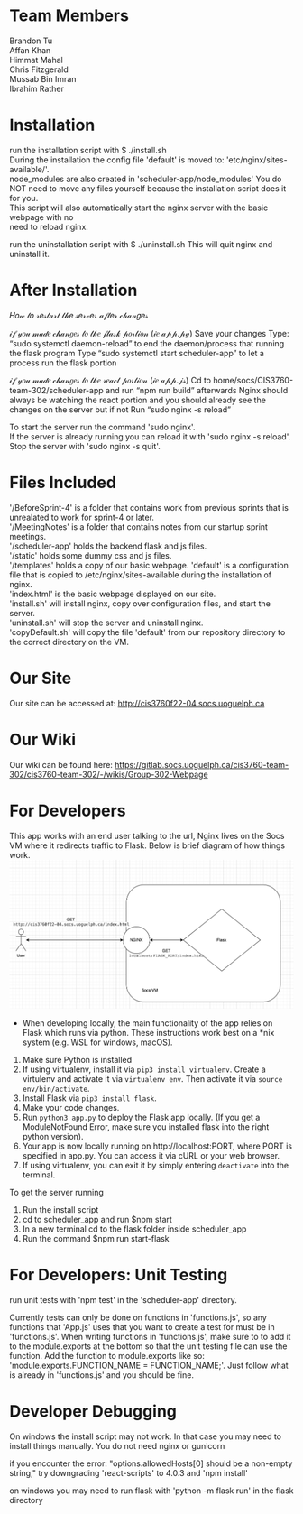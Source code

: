 # Team Members

Brandon Tu  
Affan Khan  
Himmat Mahal  
Chris Fitzgerald  
Mussab Bin Imran  
Ibrahim Rather

# Installation

run the installation script with $ ./install.sh  
 During the installation the config file 'default' is moved to:
'etc/nginx/sites-available/'.  
 node_modules are also created in 'scheduler-app/node_modules'
You do NOT need to move any files yourself because the installation script does it for you.  
 This script will also automatically start the nginx server with the basic webpage with no  
 need to reload nginx.

run the uninstallation script with $ ./uninstall.sh
This will quit nginx and uninstall it.

# After Installation

𝐻𝑜𝓌 𝓉𝑜 𝓇𝑒𝓈𝓉𝒶𝓇𝓉 𝓉𝒽𝑒 𝓈𝑒𝓇𝓋𝑒𝓇 𝒶𝒻𝓉𝑒𝓇 𝒸𝒽𝒶𝓃𝑔𝑒𝓈

𝒾𝒻 𝓎𝑜𝓊 𝓂𝒶𝒹𝑒 𝒸𝒽𝒶𝓃𝑔𝑒𝓈 𝓉𝑜 𝓉𝒽𝑒 𝒻𝓁𝒶𝓈𝓀 𝓅𝑜𝓇𝓉𝒾𝑜𝓃 (𝒾𝑒 𝒶𝓅𝓅.𝓅𝓎)
Save your changes
Type: “sudo systemctl daemon-reload” to end the daemon/process that running the flask program
Type “sudo systemctl start scheduler-app” to let a process run the flask portion

𝒾𝒻 𝓎𝑜𝓊 𝓂𝒶𝒹𝑒 𝒸𝒽𝒶𝓃𝑔𝑒𝓈 𝓉𝑜 𝓉𝒽𝑒 𝓇𝑒𝒶𝒸𝓉 𝓅𝑜𝓇𝓉𝒾𝑜𝓃 (𝒾𝑒 𝒶𝓅𝓅.𝒿𝓈)
Cd to home/socs/CIS3760-team-302/scheduler-app and run “npm run build”
afterwards Nginx should always be watching the react portion and you should already see the changes on the server but if not
Run “sudo nginx -s reload”

To start the server run the command 'sudo nginx'.  
If the server is already running you can reload it with 'sudo nginx -s reload'.  
Stop the server with 'sudo nginx -s quit'.

# Files Included

'/BeforeSprint-4' is a folder that contains work from previous sprints that is unrealated to work for sprint-4 or later.  
'/MeetingNotes' is a folder that contains notes from our startup sprint meetings.  
'/scheduler-app' holds the backend flask and js files.  
'/static' holds some dummy css and js files.  
'/templates' holds a copy of our basic webpage.
'default' is a configuration file that is copied to /etc/nginx/sites-available during the installation of nginx.  
'index.html' is the basic webpage displayed on our site.  
'install.sh' will install nginx, copy over configuration files, and start the server.  
'uninstall.sh' will stop the server and uninstall nginx.  
'copyDefault.sh' will copy the file 'default' from our repository directory to the correct directory on the VM.

# Our Site

Our site can be accessed at: http://cis3760f22-04.socs.uoguelph.ca

# Our Wiki

Our wiki can be found here: https://gitlab.socs.uoguelph.ca/cis3760-team-302/cis3760-team-302/-/wikis/Group-302-Webpage

# For Developers

This app works with an end user talking to the url, Nginx lives on the Socs VM where it redirects traffic to Flask. Below is brief diagram of how things work.
![Screen_Shot_2022-10-22_at_6.30.03_PM](./diagram.png)

- When developing locally, the main functionality of the app relies on Flask which runs via python. These instructions work best on a \*nix system (e.g. WSL for windows, macOS).

1.  Make sure Python is installed
2.  If using virtualenv, install it via `pip3 install virtualenv`. Create a virtulenv and activate it via `virtualenv env`. Then activate it via `source env/bin/activate`.
3.  Install Flask via `pip3 install flask`.
4.  Make your code changes.
5.  Run `python3 app.py` to deploy the Flask app locally. (If you get a ModuleNotFound Error, make sure you installed flask into the right python version).
6.  Your app is now locally running on http://localhost:PORT, where PORT is specified in app.py. You can access it via cURL or your web browser.
7.  If using virtualenv, you can exit it by simply entering `deactivate` into the terminal.

To get the server running

1.  Run the install script
2.  cd to scheduler_app and run $npm start
3.  In a new terminal cd to the flask folder inside scheduler_app
4.  Run the command $npm run start-flask

# For Developers: Unit Testing

run unit tests with 'npm test' in the 'scheduler-app' directory.

Currently tests can only be done on functions in 'functions.js', so any functions that 'App.js' uses that you want to create a test for must be
in 'functions.js'.
When writing functions in 'functions.js', make sure to to add it to the module.exports at the bottom so that the unit testing file can use the function.
Add the function to module.exports like so: 'module.exports.FUNCTION_NAME = FUNCTION_NAME;'.
Just follow what is already in 'functions.js' and you should be fine.

# Developer Debugging

On windows the install script may not work. In that case you may need to install things manually. You do not need nginx or gunicorn

if you encounter the error: "options.allowedHosts[0] should be a non-empty string," try downgrading 'react-scripts' to 4.0.3 and 'npm install'

on windows you may need to run flask with 'python -m flask run' in the flask directory
